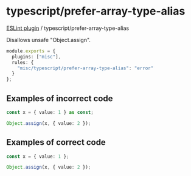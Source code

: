# typescript/prefer-array-type-alias

[ESLint plugin](https://ilyub.github.io/eslint-plugin-misc/) / typescript/prefer-array-type-alias

Disallows unsafe "Object.assign".

```ts
module.exports = {
  plugins: ["misc"],
  rules: {
    "misc/typescript/prefer-array-type-alias": "error"
  }
};
```

## Examples of incorrect code

```ts
const x = { value: 1 } as const;

Object.assign(x, { value: 2 });
```

## Examples of correct code

```ts
const x = { value: 1 };

Object.assign(x, { value: 2 });
```